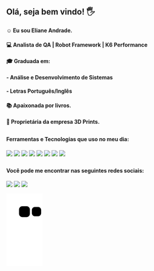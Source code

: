 
## Olá, seja bem vindo! 🖐️

#### ☺️ Eu sou Eliane Andrade. 
#### 💻 Analista de QA | Robot Framework | K6 Performance 
#### **🎓 Graduada em:**
#### - Análise e Desenvolvimento de Sistemas
#### - Letras Português/Inglês
#### 📚 Apaixonada por livros.
#### 💪 Proprietária da empresa 3D Prints.

##

#### **Ferramentas e Tecnologias que uso no meu dia:**
<div style= "display: inline_block>" <br/>
  <img align= "center" src= "https://img.shields.io/badge/MySQL-00000F?style=for-the-badge&logo=mysql&logoColor=white">
  <img align= "center" src= "https://img.shields.io/badge/PostgreSQL-316192?style=for-the-badge&logo=postgresql&logoColor=white">
  <img align= "center" src= "https://img.shields.io/badge/PHP-777BB4?style=for-the-badge&logo=php&logoColor=white">
  <img align= "center" src= "https://img.shields.io/badge/HTML5-E34F26?style=for-the-badge&logo=html5&logoColor=white">
  <img align= "center" src= "https://img.shields.io/badge/CSS3-1572B6?style=for-the-badge&logo=css3&logoColor=white">
  <img align= "center" src= "https://img.shields.io/badge/Slack-4A154B?style=for-the-badge&logo=slack&logoColor=white">
  <img align= "center" src= "https://img.shields.io/badge/Figma-F24E1E?style=for-the-badge&logo=figma&logoColor=white">
  <img align= "center" src= "https://img.shields.io/badge/Azure_DevOps-0078D7?style=for-the-badge&logo=azure-devops&logoColor=white">
</div>

##

#### **Você pode me encontrar nas seguintes redes sociais:** 
<div>
  <a href="https://www.linkedin.com/in/eliane-maria-de-andrade" target= "_blanck"><img src="https://img.shields.io/badge/LinkedIn-0077B5?style=for-the-badge&logo=linkedin&logoColor=white" target= "_blanck"></a>
  <a href="mailto:emariaandrade@gmail.com"><img src="https://img.shields.io/badge/Gmail-D14836?style=for-the-badge&logo=gmail&logoColor=white" target= "_blanck"></a>
  <a href="https://wa.me/5544998945349"><img src="https://img.shields.io/badge/WhatsApp-25D366?style=for-the-badge&logo=whatsapp&logoColor=white" target= "_blanck"></a>
</div>

![snake gif](https://github.com/ElianeAndrade/ElianeAndrade/blob/output/github-contribution-grid-snake.svg)
